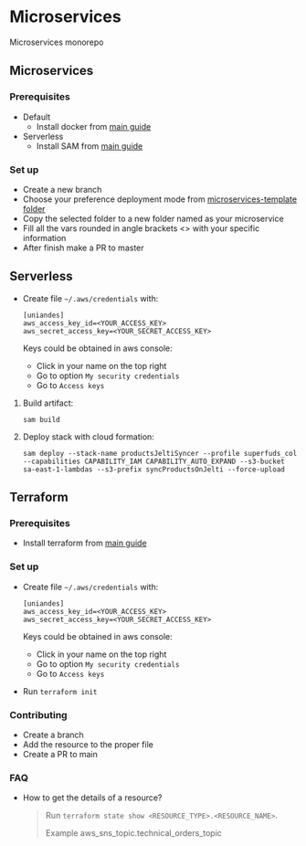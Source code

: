 # Microservices
Microservices monorepo

## Microservices 

### Prerequisites

- Default
    - Install docker from [main guide](https://docs.docker.com/get-docker/)
- Serverless 
    - Install SAM from [main guide](https://docs.aws.amazon.com/serverless-application-model/latest/developerguide/serverless-sam-cli-install.html)

### Set up

- Create a new branch
- Choose your preference deployment mode from [microservices-template folder](./microservice-template)
- Copy the selected folder to a new folder named as your microservice
- Fill all the vars rounded in angle brackets <> with your specific information
- After finish make a PR to master

## Serverless

- Create file `~/.aws/credentials` with:

    ```
    [uniandes]
    aws_access_key_id=<YOUR_ACCESS_KEY>
    aws_secret_access_key=<YOUR_SECRET_ACCESS_KEY>
    ```
    
    Keys could be obtained in aws console:
    - Click in your name on the top right
    - Go to option `My security credentials`
    - Go to `Access keys`


1. Build artifact:
    ```
    sam build
    ```
2. Deploy stack with cloud formation:
    ```
    sam deploy --stack-name productsJeltiSyncer --profile superfuds_col --capabilities CAPABILITY_IAM CAPABILITY_AUTO_EXPAND --s3-bucket sa-east-1-lambdas --s3-prefix syncProductsOnJelti --force-upload
    ```

## Terraform

### Prerequisites

- Install terraform from [main guide](https://learn.hashicorp.com/tutorials/terraform/install-cli)

### Set up

- Create file `~/.aws/credentials` with:

    ```
    [uniandes]
    aws_access_key_id=<YOUR_ACCESS_KEY>
    aws_secret_access_key=<YOUR_SECRET_ACCESS_KEY>
    ```
    
    Keys could be obtained in aws console:
    - Click in your name on the top right
    - Go to option `My security credentials`
    - Go to `Access keys`

- Run `terraform init`

### Contributing

- Create a branch
- Add the resource to the proper file
- Create a PR to main

### FAQ

- How to get the details of a resource?

    > Run `terraform state show <RESOURCE_TYPE>.<RESOURCE_NAME>`. 
    >
    > Example aws_sns_topic.technical_orders_topic